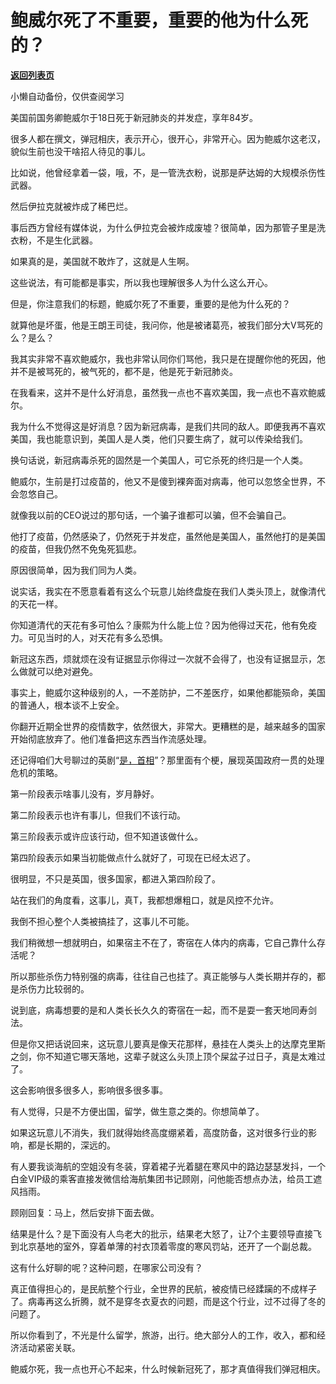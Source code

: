 # 鲍威尔死了不重要，重要的他为什么死的？

[**返回列表页**](/gzh/记忆承载3)

小懒自动备份，仅供查阅学习

美国前国务卿鲍威尔于18日死于新冠肺炎的并发症，享年84岁。  

  

很多人都在撰文，弹冠相庆，表示开心，很开心，非常开心。因为鲍威尔这老汉，貌似生前也没干啥招人待见的事儿。  

  

比如说，他曾经拿着一袋，哦，不，是一管洗衣粉，说那是萨达姆的大规模杀伤性武器。

  

然后伊拉克就被炸成了稀巴烂。

  

事后西方曾经有媒体说，为什么伊拉克会被炸成废墟？很简单，因为那管子里是洗衣粉，不是生化武器。  

  

如果真的是，美国就不敢炸了，这就是人生啊。

  

这些说法，有可能都是事实，所以我也理解很多人为什么这么开心。  

  

但是，你注意我们的标题，鲍威尔死了不重要，重要的是他为什么死的？

  

就算他是坏蛋，他是王朗王司徒，我问你，他是被诸葛亮，被我们部分大V骂死的么？是么？  

  

我其实非常不喜欢鲍威尔，我也非常认同你们骂他，我只是在提醒你他的死因，他并不是被骂死的，被气死的，都不是，他是死于新冠肺炎。

  

在我看来，这并不是什么好消息，虽然我一点也不喜欢美国，我一点也不喜欢鲍威尔。  

  

我为什么不觉得这是好消息？因为新冠病毒，是我们共同的敌人。即便我再不喜欢美国，我也能意识到，美国人是人类，他们只要生病了，就可以传染给我们。  

  

换句话说，新冠病毒杀死的固然是一个美国人，可它杀死的终归是一个人类。  

  

鲍威尔，生前是打过疫苗的，他又不是傻到裸奔面对病毒，他可以忽悠全世界，不会忽悠自己。  

  

就像我以前的CEO说过的那句话，一个骗子谁都可以骗，但不会骗自己。  

  

他打了疫苗，仍然感染了，仍然死于并发症，虽然他是美国人，虽然他打的是美国的疫苗，但我仍然不免兔死狐悲。

  

原因很简单，因为我们同为人类。  

  

说实话，我实在不愿意看着有这么个玩意儿始终盘旋在我们人类头顶上，就像清代的天花一样。

  

你知道清代的天花有多可怕么？康熙为什么能上位？因为他得过天花，他有免疫力。可见当时的人，对天花有多么恐惧。

  

新冠这东西，烦就烦在没有证据显示你得过一次就不会得了，也没有证据显示，怎么做就可以绝对避免。

  

事实上，鲍威尔这种级别的人，一不差防护，二不差医疗，如果他都能殒命，美国的普通人，根本谈不上安全。  

  

你翻开近期全世界的疫情数字，依然很大，非常大。更糟糕的是，越来越多的国家开始彻底放弃了。他们准备把这东西当作流感处理。  

  

还记得咱们大号聊过的英剧“[是，首相](https://mp.weixin.qq.com/s?__biz=MzU0MjYwNDU2Mw==&mid=2247494937&idx=2&sn=ef70767c9f7c3a2536838fe808e9798d&chksm=fb1a8165cc6d0873a34c09bb87bb0aecf4f77503e3d81af602ced6804ece25a1aba58f347b57&token=866476602&lang=zh_CN&scene=21#wechat_redirect)”？那里面有个梗，展现英国政府一贯的处理危机的策略。

  

第一阶段表示啥事儿没有，岁月静好。

第二阶段表示也许有事儿，但我们不该行动。

第三阶段表示或许应该行动，但不知道该做什么。

第四阶段表示如果当初能做点什么就好了，可现在已经太迟了。

  

很明显，不只是英国，很多国家，都进入第四阶段了。

  

站在我们的角度看，这事儿，真T，我都想爆粗口，就是风控不允许。  

  

我倒不担心整个人类被搞挂了，这事儿不可能。

  

我们稍微想一想就明白，如果宿主不在了，寄宿在人体内的病毒，它自己靠什么存活呢？

  

所以那些杀伤力特别强的病毒，往往自己也挂了。真正能够与人类长期并存的，都是杀伤力比较弱的。  

  

说到底，病毒想要的是和人类长长久久的寄宿在一起，而不是耍一套天地同寿剑法。

  

但是你又把话说回来，这玩意儿要真是像天花那样，悬挂在人类头上的达摩克里斯之剑，你不知道它哪天落地，这辈子就这么头顶上顶个屎盆子过日子，真是太难过了。

  

这会影响很多很多人，影响很多很多事。  

  

有人觉得，只是不方便出国，留学，做生意之类的。你想简单了。  

  

如果这玩意儿不消失，我们就得始终高度绷紧着，高度防备，这对很多行业的影响，都是长期的，深远的。

  

有人要我谈海航的空姐没有冬装，穿着裙子光着腿在寒风中的路边瑟瑟发抖，一个白金VIP级的乘客直接发微信给海航集团书记顾刚，问他能否想点办法，给员工遮风挡雨。  

  

顾刚回复：马上，然后安排下面去做。  

  

结果是什么？是下面没有人鸟老大的批示，结果老大怒了，让7个主要领导直接飞到北京基地的室外，穿着单薄的衬衣顶着零度的寒风罚站，还开了一个副总裁。  

  

这有什么好聊的呢？这种问题，在哪家公司没有？

  

真正值得担心的，是民航整个行业，全世界的民航，被疫情已经蹂躏的不成样子了。病毒再这么折腾，就不是穿冬衣夏衣的问题，而是这个行业，过不过得了冬的问题了。  

  

所以你看到了，不光是什么留学，旅游，出行。绝大部分人的工作，收入，都和经济活动紧密关联。  

  

鲍威尔死，我一点也开心不起来，什么时候新冠死了，那才真值得我们弹冠相庆。

